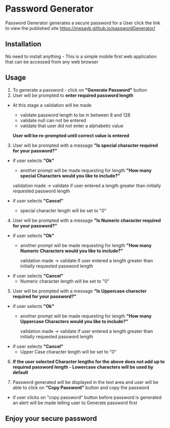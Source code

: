 # Password Generator

Password Generator generates a secure password for a User
click the link to view the published site https://mesayb.github.io/passwordGenerator/

## Installation

No need to install anything - This is a simple mobile first web application that can be accessed from any web browser


## Usage

 1. To generate a password - click on **"Generate Password"** button
 2. User will be prompted to **enter required password length**
  - At this stage a validation will 
     be made 
    - validate password length to be in between 8 and 128
    - validate null can not be entered
    - validate that user did not enter a alphabetic value 

     **User will be re-prompted until correct value is entered**

3. User will be prompted with a message **"Is special character required for your password?"**
  - if user selects **"Ok"**
     - another prompt will be made requesting for length **"How many special Characters would you like to include?"**

      validation made -> validate if user entered a length greater than initially requested password length
- if user selects **"Cancel"**
   - special character length will be set to "0"

4. User will be prompted with a message **"Is Numeric character required for your password?"**
- if user selects **"Ok"**
    - another prompt will be made requesting for length **"How many Numeric Characters would you like to include?"**
 
       validation made -> validate if user entered a length greater than initially requested password length
- if user selects **"Cancel"**
   - Numeric character length will be set to "0"

5. User will be prompted with a message **"Is Uppercase character required for your password?"**
- if user selects **"Ok"**
    - another prompt will be made requesting for length **"How many Uppercase Characters would you like to include?"**
 
       validation made -> validate if user entered a length greater than initially requested password length
- if user selects **"Cancel"**
   - Upper Case character length will be set to "0"
6. **If the user selected Character lengths for the above does not add up to required password length - Lowercase characters will be used by default**

7. Password generated will be displayed in the text area and user will be able to click on **"Copy Password"** button and copy the password
  - if user clicks on "copy password" button before password is generated an alert will be made telling user to Generate password first

## Enjoy your secure password
  




